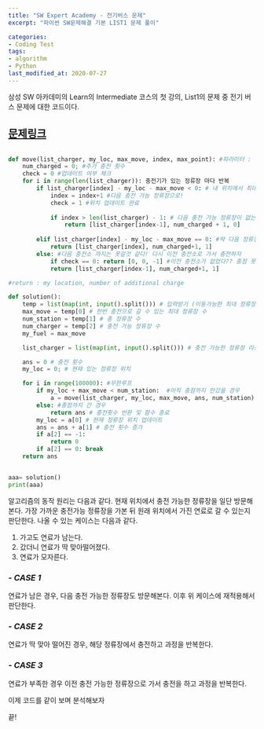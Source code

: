 ```yaml
---
title: "SW Expert Academy - 전기버스 문제"
excerpt: "파이썬 SW문제해결 기본 LIST1 문제 풀이"

categories:
- Coding Test
tags:
- algorithm
- Python
last_modified_at: 2020-07-27
---
```



삼성 SW 아카데미의 Learn의 Intermediate 코스의 첫 강의, List1의 문제 중
전기 버스 문제에 대한 코드이다.   
## [문제링크](https://swexpertacademy.com)


```python

def move(list_charger, my_loc, max_move, index, max_point): #파라미터 : 충전가능정류장 리스트, 내 위치, 최대 이동 정류장 수, 충전 가능 정류장 번호, 종점
    num_charged = 0; #추가 충전 횟수
    check = 0 #업데이트 여부 체크       
    for i in range(len(list_charger)): 충전기가 있는 정류장 마다 반복
        if list_charger[index] - my_loc - max_move < 0: # 내 위치에서 최대로 갈 수 있는 정류장 까지의 경로 중 충전 가능 정류장이 있는 경우
            index = index+1 #다음 충전 가능 정류장으로!
            check = 1 #위치 업데이트 완료
            
            if index > len(list_charger) - 1: # 다음 충전 가능 정류장이 없는 경우
                return [list_charger[index-1], num_charged + 1, 0]
                
        elif list_charger[index] - my_loc - max_move == 0: #딱 다음 정류장까지 갈 수 있는 경우
            return [list_charger[index], num_charged+1, 1]
        else: #다음 충전소 까지는 못갈것 같다! 다시 이전 충전소로 가서 충전하자
            if check == 0: return [0, 0, -1] #이전 충전소가 없었다?? 종점 못가
            return [list_charger[index-1], num_charged+1, 1]

#return : my location, number of additional charge

def solution():
    temp = list(map(int, input().split())) # 입력받기 (이동가능한 최대 정류장, 종점까지의 정류장 수, 한번 충전으로 이동할 수 있는 최대 정류장 수)
    max_move = temp[0] # 한번 충전으로 갈 수 있는 최대 정류장 수
    num_station = temp[1] # 총 정류장 수
    num_charger = temp[2] # 충전 가능 정류장 수
    my_fuel = max_move

    list_charger = list(map(int, input().split())) # 충전 가능한 정류장 리스트를 받는다

    ans = 0 # 충전 횟수
    my_loc = 0; # 현재 있는 정류장 위치

    for i in range(100000): #무한루프
        if my_loc + max_move < num_station:  #아직 종점까지 안갔을 경우
            a = move(list_charger, my_loc, max_move, ans, num_station) #정류장 이동
        else: #종점까지 간 경우
            return ans # 충전횟수 반환 및 함수 종료
        my_loc = a[0] # 현재 정류장 위치 업데이트
        ans = ans + a[1] # 충전 횟수 증가
        if a[2] == -1:
            return 0
        if a[2] == 0: break
    return ans


aaa= solution()
print(aaa)


```


알고리즘의 동작 원리는 다음과 같다.
현재 위치에서 충전 가능한 정류장을 일단 방문해본다.
가장 가까운 충전가능 정류장을 가본 뒤 원래 위치에서 가진 연료로 갈 수 있는지 판단한다.
나올 수 있는 케이스는 다음과 같다.

1. 가고도 연료가 남는다.
2. 갔더니 연료가 딱 맞아떨어졌다.
3. 연료가 모자른다.


### *- CASE 1*

연료가 남은 경우, 다음 충전 가능한 정류장도 방문해본다. 이후 위 케이스에 재적용해서 판단한다.

### *- CASE 2*

연료가 딱 맞아 떨어진 경우, 해당 정류장에서 충전하고 과정을 반복한다.

### *- CASE 3*

연료가 부족한 경우 이전 충전 가능한 정류장으로 가서 충전을 하고 과정을 반복한다. 



이제 코드를 같이 보며 분석해보자


끝!


